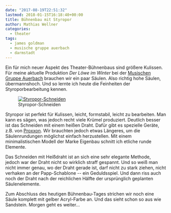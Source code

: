 ```yaml
---
date: "2017-08-19T22:51:32"
lastmod: 2018-01-15T16:18:40+00:00
title: Bühnenbau mit Styropor
author: Mathias Wellner
categories:
  - theater
tags: 
  - james goldman
  - musische gruppe auerbach
  - darmstadt
---
```

Ein für mich neuer Aspekt des Theater-Bühnenbaus sind größere Kulissen. Für meine aktuelle Produktion _Der Löwe im Winter_ bei der [Musischen Gruppe Auerbach](https://mga-darmstadt.de/) brauchen wir ein paar Säulen. Also richtig hohe Säulen, übermannshoch. Und so lernte ich heute die Feinheiten der Styroporbearbeitung kennen. 

<!--more-->

<figure>
  <a href="https://www.flickr.com/photos/mwellner/36629352426" title="Styropor-Schneiden">  
    <img srcset="https://farm5.staticflickr.com/4366/36629352426_2c3072cfaf_n.jpg 320w, https://farm5.staticflickr.com/4366/36629352426_2c3072cfaf_c.jpg 800w" src="https://farm5.staticflickr.com/4366/36629352426_2c3072cfaf_c.jpg" alt="Styropor-Schneiden">
  </a>
  <figcaption>Styropor-Schneiden</figcaption>
</figure>

Styropor ist perfekt für Kulissen, leicht, formstabil, leicht zu bearbeiten. Man kann es sägen, was jedoch recht viele Krümel produziert. Deutlich besser ist das Schneiden mit einem heißen Draht. Dafür gibt es spezielle Geräte, z.B. von [Proxxon](http://www.proxxon.com/de/micromot/27082.php). Wir brauchten jedoch etwas Längeres, um die Säulenrundungen möglichst einfach herzustellen. Mit einem minimalistischen Modell der Marke Eigenbau schnitt ich etliche runde Elemente. 

Das Schneiden mit Heißdraht ist an sich eine sehr elegante Methode, jedoch war der Draht nicht so wirklich straff gespannt. Und so weiß man nicht immer genau, wo der Draht gerade ist, darf nicht zu stark ziehen, nicht verhaken an der Papp-Schablone -- ein Geduldsspiel. Und dann riss auch noch der Draht nach der reichlichen Hälfte der ursprünglich geplanten Säulenelemente. 

Zum Abschluss des heutigen Bühnenbau-Tages strichen wir noch eine Säule komplett mit gelber Acryl-Farbe an. Und das sieht schon so aus wie Sandstein. Morgen geht es weiter...